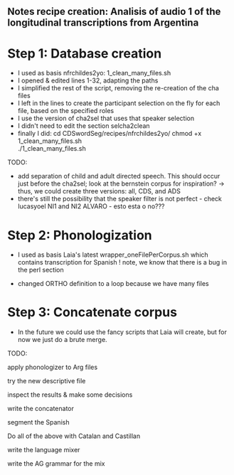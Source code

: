 Notes recipe creation: 
Analisis of audio 1 of the longitudinal transcriptions from Argentina
-------

# Step 1: Database creation

- I used as basis nfrchildes2yo: 1_clean_many_files.sh
- I opened & edited lines 1-32, adapting the paths
- I simplified the rest of the script, removing the re-creation of the cha files
- I left in the lines to create the participant selection on the fly for each file, based on the specified roles
- I use the version of cha2sel that uses that speaker selection 
- I didn't need to edit the section selcha2clean
- finally I did:
cd CDSwordSeg/recipes/nfrchildes2yo/
chmod +x 1_clean_many_files.sh  
./1_clean_many_files.sh


TODO:

- add separation of child and adult directed speech. This should occur just before the cha2sel; look at the bernstein corpus for inspiration? -> thus, we could create three versions: all, CDS, and ADS
- there's still the possibility that the speaker filter is not perfect - check lucasyoel NI1 and NI2
ALVARO - esto esta o no???

# Step 2: Phonologization

- I used as basis Laia's latest wrapper_oneFilePerCorpus.sh which contains transcription for Spanish
! note, we know that there is a bug in the perl section

- changed ORTHO definition to a loop because we have many files

# Step 3: Concatenate corpus

- In the future we could use the fancy scripts that Laia will create, but for now we just do a brute merge.

TODO:

apply phonologizer to Arg files

try the new descriptive file

inspect the results & make some decisions

write the concatenator

segment the Spanish

Do all of the above with Catalan and Castillan

write the language mixer

write the AG grammar for the mix
